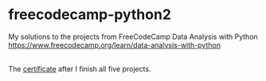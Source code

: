 # freecodecamp-python2
My solutions to the projects from FreeCodeCamp Data Analysis with Python https://www.freecodecamp.org/learn/data-analysis-with-python <br> <br>

The <a href="https://www.freecodecamp.org/certification/hnwarid/data-analysis-with-python-v7">certificate</a> after I finish all five projects. <br>
